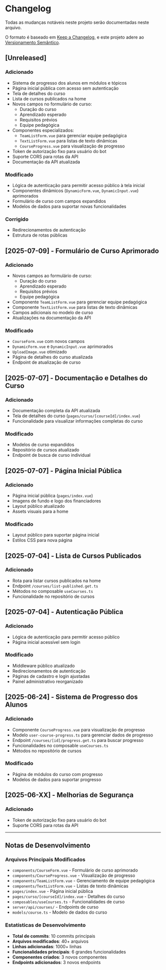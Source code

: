 # Changelog

Todas as mudanças notáveis neste projeto serão documentadas neste arquivo.

O formato é baseado em [Keep a Changelog](https://keepachangelog.com/pt-BR/1.0.0/),
e este projeto adere ao [Versionamento Semântico](https://semver.org/lang/pt-BR/).

## [Unreleased]

### Adicionado
- Sistema de progresso dos alunos em módulos e tópicos
- Página inicial pública com acesso sem autenticação
- Tela de detalhes do curso
- Lista de cursos publicados na home
- Novos campos no formulário de curso:
  - Duração do curso
  - Aprendizado esperado
  - Requisitos prévios
  - Equipe pedagógica
- Componentes especializados:
  - `TeamListForm.vue` para gerenciar equipe pedagógica
  - `TextListForm.vue` para listas de texto dinâmicas
  - `CourseProgress.vue` para visualização de progresso
- Token de autorização fixo para usuário do bot
- Suporte CORS para rotas da API
- Documentação da API atualizada

### Modificado
- Lógica de autenticação para permitir acesso público à tela inicial
- Componentes dinâmicos (`DynamicForm.vue`, `DynamicInput.vue`) aprimorados
- Formulário de curso com campos expandidos
- Modelos de dados para suportar novas funcionalidades

### Corrigido
- Redirecionamentos de autenticação
- Estrutura de rotas públicas

## [2025-07-09] - Formulário de Curso Aprimorado

### Adicionado
- Novos campos ao formulário de curso:
  - Duração do curso
  - Aprendizado esperado
  - Requisitos prévios
  - Equipe pedagógica
- Componente `TeamListForm.vue` para gerenciar equipe pedagógica
- Componente `TextListForm.vue` para listas de texto dinâmicas
- Campos adicionais no modelo de curso
- Atualizações na documentação da API

### Modificado
- `CourseForm.vue` com novos campos
- `DynamicForm.vue` e `DynamicInput.vue` aprimorados
- `UploadImage.vue` otimizado
- Página de detalhes do curso atualizada
- Endpoint de atualização de curso

## [2025-07-07] - Documentação e Detalhes do Curso

### Adicionado
- Documentação completa da API atualizada
- Tela de detalhes do curso (`pages/curso/[courseId]/index.vue`)
- Funcionalidade para visualizar informações completas do curso

### Modificado
- Modelos de curso expandidos
- Repositório de cursos atualizado
- Endpoint de busca de curso individual

## [2025-07-07] - Página Inicial Pública

### Adicionado
- Página inicial pública (`pages/index.vue`)
- Imagens de fundo e logo dos financiadores
- Layout público atualizado
- Assets visuais para a home

### Modificado
- Layout público para suportar página inicial
- Estilos CSS para nova página

## [2025-07-04] - Lista de Cursos Publicados

### Adicionado
- Rota para listar cursos publicados na home
- Endpoint `/courses/list-published.get.ts`
- Métodos no composable `useCourses.ts`
- Funcionalidade no repositório de cursos

## [2025-07-04] - Autenticação Pública

### Adicionado
- Lógica de autenticação para permitir acesso público
- Página inicial acessível sem login

### Modificado
- Middleware público atualizado
- Redirecionamentos de autenticação
- Páginas de cadastro e login ajustadas
- Painel administrativo reorganizado

## [2025-06-24] - Sistema de Progresso dos Alunos

### Adicionado
- Componente `CourseProgress.vue` para visualização de progresso
- Modelo `user-course-progress.ts` para gerenciar dados de progresso
- Endpoint `/courses/[id]/progress.get.ts` para buscar progresso
- Funcionalidades no composable `useCourses.ts`
- Métodos no repositório de cursos

### Modificado
- Página de módulos do curso com progresso
- Modelos de dados para suportar progresso

## [2025-06-XX] - Melhorias de Segurança

### Adicionado
- Token de autorização fixo para usuário do bot
- Suporte CORS para rotas da API

---

## Notas de Desenvolvimento

### Arquivos Principais Modificados
- `components/CourseForm.vue` - Formulário de curso aprimorado
- `components/CourseProgress.vue` - Visualização de progresso
- `components/TeamListForm.vue` - Gerenciamento de equipe pedagógica
- `components/TextListForm.vue` - Listas de texto dinâmicas
- `pages/index.vue` - Página inicial pública
- `pages/curso/[courseId]/index.vue` - Detalhes do curso
- `composables/useCourses.ts` - Funcionalidades de curso
- `server/api/courses/` - Endpoints de curso
- `models/course.ts` - Modelo de dados do curso

### Estatísticas de Desenvolvimento
- **Total de commits**: 10 commits principais
- **Arquivos modificados**: 40+ arquivos
- **Linhas adicionadas**: 1000+ linhas
- **Funcionalidades principais**: 6 grandes funcionalidades
- **Componentes criados**: 3 novos componentes
- **Endpoints adicionados**: 3 novos endpoints 